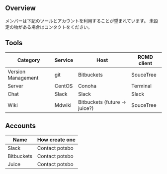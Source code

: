 Overview
---
メンバーは下記のツールとアカウントを利用することが望まれています。
未設定の物がある場合はコンタクトをください。

Tools
---
|Category|Service|Host|RCMD client|
|--------|-------|----|-----------|
|Version Management|git|Bitbuckets|SouceTree|
|Server|CentOS|Conoha|Terminal|
|Chat|Slack|Slack|Slack|
|Wiki|Mdwiki|Bitbuckets (future -> juice?)|SouceTree|

Accounts
---
|Name|How create one|
|----|---|
|Slack|Contact potsbo|
|Bitbuckets|Contact potsbo|
|Juice|Contact potsbo|

